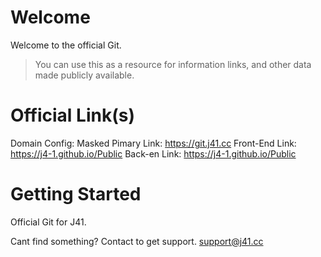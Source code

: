 # Welcome
Welcome to the official Git.
> You can use this as a resource for information links, and other data made publicly available. 

# Official Link(s)
Domain Config: Masked
Pimary Link: https://git.j41.cc 
Front-End Link: https://j4-1.github.io/Public 
Back-en Link: https://j4-1.github.io/Public 



# Getting Started

Official Git for J41.


Cant find something? Contact to get support.
support@j41.cc
